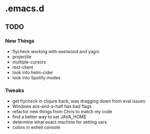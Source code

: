 # .emacs.d

## TODO

### New Things
- flycheck working with eastwood and yagni
- projectile
- multiple-cursors
- rest-client
- look into helm-cider
- look into Spotify modes

### Tweaks
- get flycheck in clojure back, was dragging down from eval issues
- Windows ack-and-a-half has bad flags
- refactor new things from Chris to match my code
- find a better way to set JAVA_HOME
- determine what exact machine for setting vars
- colors in eshell console
